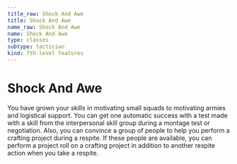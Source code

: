 ```yaml
---
title_raw: Shock And Awe
title: Shock And Awe
name_raw: Shock And Awe
name: Shock And Awe
type: classes
subtype: tactician
kind: 7th-level features
---
```


# Shock And Awe

You have grown your skills in motivating small squads to motivating armies and logistical support. You can get one automatic success with a test made with a skill from the interpersonal skill group during a montage test or negotiation. Also, you can convince a group of people to help you perform a crafting project during a respite. If these people are available, you can perform a project roll on a crafting project in addition to another respite action when you take a respite.
